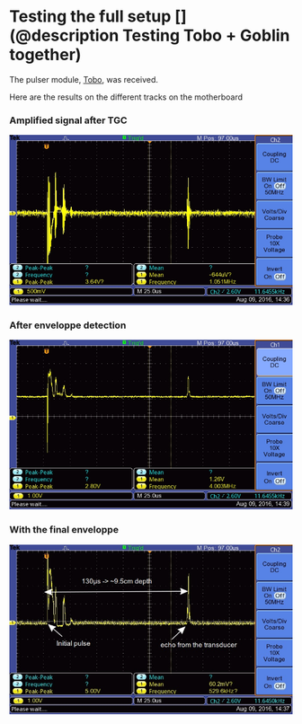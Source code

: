 # Testing the full setup [](@description Testing Tobo + Goblin together)

The pulser module, [Tobo](/retired/tobo/), was received.

Here are the results on the different tracks on the motherboard

### Amplified signal after TGC

![](/include/images/2016-08-09/TEK0000.JPG)

### After enveloppe detection

![](/include/images/2016-08-09/TEK0002.JPG)

### With the final enveloppe

![](/include/images/2016-08-09/TEK0001.JPG)
